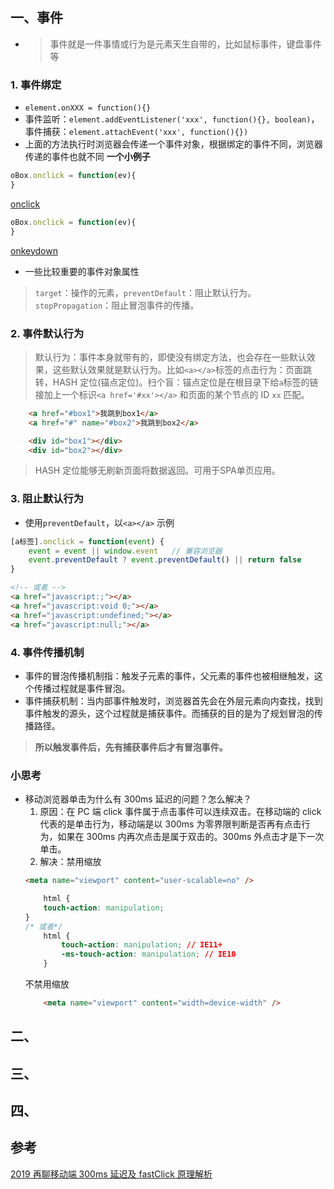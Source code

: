 ## 一、事件
* > 事件就是一件事情或行为是元素天生自带的，比如鼠标事件，键盘事件等
### 1. 事件绑定
* `element.onXXX = function(){}`
* 事件监听：`element.addEventListener('xxx', function(){}, boolean)`，事件捕获：`element.attachEvent('xxx', function(){})`
* 上面的方法执行时浏览器会传递一个事件对象，根据绑定的事件不同，浏览器传递的事件也就不同
__一个小例子__
``` js
oBox.onclick = function(ev){
}
```
[onclick](./img/onclick.jpg)
``` js
oBox.onclick = function(ev){
}
```
[onkeydown](./img/onkeydowm.jpg)
* 一些比较重要的事件对象属性
> `target`：操作的元素，`preventDefault`：阻止默认行为。`stopPropagation`：阻止冒泡事件的传播。

### 2. 事件默认行为
> 默认行为：事件本身就带有的，即使没有绑定方法，也会存在一些默认效果，这些默认效果就是默认行为。比如`<a></a>`标签的点击行为：页面跳转，HASH 定位(锚点定位)。扫个盲：锚点定位是在根目录下给`a`标签的链接加上一个标识`<a href='#xx'></a>` 和页面的某个节点的 ID `xx` 匹配。
``` html
	<a href="#box1">我跳到box1</a>
	<a href="#" name="#box2">我跳到box2</a>

	<div id="box1"></div>
	<div id="box2"></div>
```
> HASH 定位能够无刷新页面将数据返回。可用于SPA单页应用。

### 3. 阻止默认行为
* 使用`preventDefault`，以`<a></a>` 示例
``` js
[a标签].onclick = function(event) {
    event = event || window.event   // 兼容浏览器
    event.preventDefault ? event.preventDefault() || return false
}
```
``` html
<!-- 或者 -->
<a href="javascript:;"></a>
<a href="javascript:void 0;"></a>
<a href="javascript:undefined;"></a>
<a href="javascript:null;"></a>
```
### 4. 事件传播机制
* 事件的冒泡传播机制指：触发子元素的事件，父元素的事件也被相继触发，这个传播过程就是事件冒泡。
* 事件捕获机制：当内部事件触发时，浏览器首先会在外层元素向内查找，找到事件触发的源头，这个过程就是捕获事件。而捕获的目的是为了规划冒泡的传播路径。
> __所以触发事件后，先有捕获事件后才有冒泡事件。__




### 小思考
* 移动浏览器单击为什么有 300ms 延迟的问题？怎么解决？
  1. 原因：在 PC 端 click 事件属于点击事件可以连续双击。在移动端的 click 代表的是单击行为，移动端是以 300ms 为零界限判断是否再有点击行为，如果在 300ms 内再次点击是属于双击的。300ms 外点击才是下一次单击。
  2. 解决：禁用缩放
    ``` html
    <meta name="viewport" content="user-scalable=no" />
    ```
    ``` css
        html {
        touch-action: manipulation;
    }
    /* 或者*/
        html {
            touch-action: manipulation; // IE11+
            -ms-touch-action: manipulation; // IE10
        }
    ```
    不禁用缩放
    ``` html
        <meta name="viewport" content="width=device-width" />
    ```

## 二、 

## 三、

## 四、


















## 参考

[2019 再聊移动端 300ms 延迟及 fastClick 原理解析](https://segmentfault.com/a/1190000019281808)


